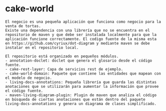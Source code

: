 # cake-world
	El negocio es una pequeña aplicación que funciona como negocio para la venta de tortas.
	Existe una dependencia con una librería que no se encuentra en el repositorio de maven y que debe ser instalada localmente para que la aplicación funcione correctamente. El codigo fuente de la misma esta en https://github.com/cyriux/dot-diagram y mediante maven se debe instalar en el repositorio local.

	El repositorio está organizado en pequeños módulos.
	- annotation-doclet: doclet que genera el glosario desde el código fuente.
	- cake-rest-layer: Capa de servicios rest de ejemplo.
	- cake-world-domain: Paquete que contiene las entidades que mapean con el modelo de negocio. 
	- living-docs-annotations: Pequeña librería que guarda las distintas anotaciones que se utilizarán para aumentar la información que provee el código fuente.
	- maven-living-diagram-plugin: Plugin de maven que analiza el código en búsqueda de ciertas anotaciones que están dentro del paquete living-docs-annotations y genera un diagrama de clases simplificado.
